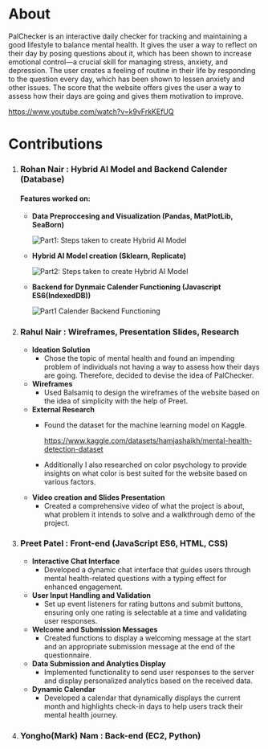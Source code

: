 # About 
PalChecker is an interactive daily checker for tracking and maintaining a good lifestyle to balance mental health. It gives the user a way to reflect on their day by posing questions about it, which has been shown to increase emotional control—a crucial skill for managing stress, anxiety, and depression. The user creates a feeling of routine in their life by responding to the question every day, which has been shown to lessen anxiety and other issues. The score that the website offers gives the user a way to assess how their days are going and gives them motivation to improve. 

https://www.youtube.com/watch?v=k9vFrkKEfUQ


# Contributions
  
  1) ### Rohan Nair  :  Hybrid AI Model and Backend Calender (Database)

     #### Features worked on:
      - **Data Preproccesing and Visualization (Pandas, MatPlotLib, SeaBorn)**

        ![Part1: Steps taken to create Hybrid AI  Model](MLModel/Untitled.png?raw=true "Part1: Steps taken to create Hybrid AI  Model")

      - **Hybrid AI Model creation (Sklearn, Replicate)**

        ![Part2: Steps taken to create Hybrid AI  Model](MLModel/ReadMePt2.jpg?raw=true "Part2: Steps taken to create Hybrid AI  Model")

      - **Backend for Dynmaic Calender Functioning (Javascript ES6(IndexedDB))**
    
         ![Part1 Calender Backend Functioning](MLModel/ReadmePt3.png?raw=true "Part1 Calender Backend Functioning")
  
  2) ### Rahul Nair  :  Wireframes, Presentation Slides, Research
        - **Ideation Solution**
          - Chose the topic of mental health and found an impending problem of individuals not having a way to assess how their days are going. Therefore, decided to devise the idea of PalChecker.
        - **Wireframes**
          - Used Balsamiq to design the wireframes of the website based on the idea of simplicity with the help of Preet.
        - **External Research**
          - Found the dataset for the machine learning model on Kaggle.
            
            https://www.kaggle.com/datasets/hamjashaikh/mental-health-detection-dataset

          - Additionally I also researched on color psychology to provide insights on what color is best suited for the website based on various factors.
        - **Video creation and Slides Presentation**
          - Created a comprehensive video of what the project is about, what problem it intends to solve and a walkthrough demo of the project.
            
  4) ### Preet Patel  :  Front-end (JavaScript ES6, HTML, CSS)
        - **Interactive Chat Interface**
          - Developed a dynamic chat interface that guides users through mental health-related questions with a typing effect for enhanced engagement.
        - **User Input Handling and Validation**
          - Set up event listeners for rating buttons and submit buttons, ensuring only one rating is selectable 
            at a time and validating user responses.
        - **Welcome and Submission Messages**
          - Created functions to display a welcoming message at the start and an appropriate submission message at the
            end of the questionnaire.
        - **Data Submission and Analytics Display**
          - Implemented functionality to send user responses to the server and display personalized analytics 
            based on the received data.
        - **Dynamic Calendar**
          - Developed a calendar that dynamically displays the current month and highlights check-in days to help users track 
            their mental health journey.
  5) ### Yongho(Mark) Nam : Back-end (EC2, Python)
